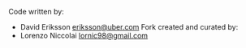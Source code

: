 Code written by:
- David Eriksson <eriksson@uber.com>
Fork created and curated by:
- Lorenzo Niccolai <lornic98@gmail.com>
